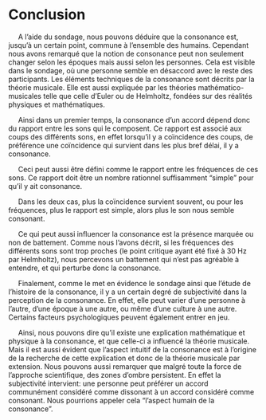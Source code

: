 # Conclusion

<p>&nbsp;&nbsp;&nbsp;&nbsp;
	A l’aide du sondage, nous pouvons déduire que la consonance est, jusqu’à un certain point, commune à l’ensemble des humains. Cependant nous avons remarqué que la notion de consonance peut non seulement changer selon les époques mais aussi selon les personnes. Cela est visible dans le sondage, où une personne semble en désaccord avec le reste des participants. Les éléments techniques de la consonance sont décrits par la théorie musicale. Elle est aussi expliquée par les théories mathématico-musicales telle que celle d’Euler ou de Helmholtz, fondées sur des réalités physiques et mathématiques.
</p>

		
<p>&nbsp;&nbsp;&nbsp;&nbsp;
	Ainsi dans un premier temps, la consonance d’un accord dépend donc du rapport entre les sons qui le composent. Ce rapport est associé aux coups des différents sons, en effet lorsqu’il y a coïncidence des coups, de préférence une coïncidence qui survient dans les plus bref délai, il y a consonance.
</p>
<p>&nbsp;&nbsp;&nbsp;&nbsp;
	Ceci peut aussi être défini comme le rapport entre les fréquences de ces sons. Ce rapport doit être un nombre rationnel suffisamment “simple” pour qu’il y ait consonance.
</p>
<p>&nbsp;&nbsp;&nbsp;&nbsp;
	Dans les deux cas, plus la coïncidence survient souvent, ou pour les fréquences, plus le rapport est simple, alors plus le son nous semble consonant.
</p>

		

<p>&nbsp;&nbsp;&nbsp;&nbsp;
	Ce qui peut aussi influencer la consonance est la présence marquée ou non de battement. Comme nous l’avons décrit, si les fréquences des différents sons sont trop proches (le point critique ayant été fixé à 30 Hz par Helmholtz), nous percevons un battement qui n’est pas agréable à entendre, et qui perturbe donc la consonance.
</p>

<p>&nbsp;&nbsp;&nbsp;&nbsp;
	Finalement, comme le met en évidence le sondage ainsi que l’étude de l’histoire de la consonance, il y a un certain degré de subjectivité dans la perception de la consonance. En effet, elle peut varier d’une personne à l’autre, d’une époque à une autre, ou même d’une culture à une autre. Certains facteurs psychologiques peuvent également entrer en jeu.
</p>
<p>&nbsp;&nbsp;&nbsp;&nbsp;
		 Ainsi, nous pouvons dire qu’il existe une explication mathématique et physique à la consonance, et que celle-ci a influencé la théorie musicale. Mais il est aussi évident que l’aspect intuitif de la consonance est à l’origine de la recherche de cette explication et donc de la théorie musicale par extension. Nous pouvons aussi remarquer que malgré toute la force de l’approche scientifique, des zones d’ombre persistent. En effet la subjectivité intervient: une personne peut préférer un accord communément considéré comme dissonant à un accord considéré comme consonant. Nous pourrions appeler cela “l’aspect humain de la consonance”.
	
</p>
